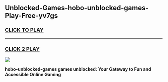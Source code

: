 
## Unblocked-Games-hobo-unblocked-games-Play-Free-yv7gs
<h3>
<a href="https://premium76.site?title=hobo-unblocked-games&ref=23A">CLICK TO PLAY</a></h3>
<hr>

<h3>
<a href="https://premium76.site?title=hobo-unblocked-games&ref=23A">CLICK 2 PLAY</a>
  
</h3>

<a href="https://premium76.site?title=hobo-unblocked-games&ref=23A"><img src="https://clearcache.store/games.png"></a>


**hobo-unblocked-games games unblocked: Your Gateway to Fun and Accessible Online Gaming**
